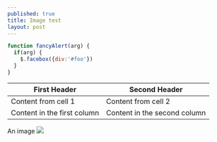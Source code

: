 ```yaml
---
published: true
title: Image test
layout: post
---
```

```javascript
function fancyAlert(arg) {
  if(arg) {
    $.facebox({div:'#foo'})
  }
}
```

First Header | Second Header
------------ | -------------
Content from cell 1 | Content from cell 2
Content in the first column | Content in the second column

An image ![](http://i.imgur.com/lM6u0KC.jpg)